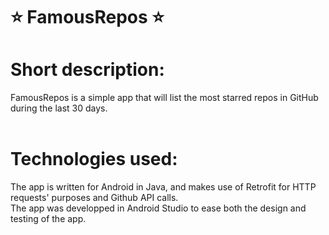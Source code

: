 # :star: FamousRepos :star:


# Short description:
FamousRepos is a simple app that will list the most starred repos in GitHub during the last 30 days.</br></br>

# Technologies used:
The app is written for Android in Java, and makes use of Retrofit for HTTP requests' purposes and Github API calls. </br>
The app was developped in Android Studio to ease both the design and testing of the app. 

